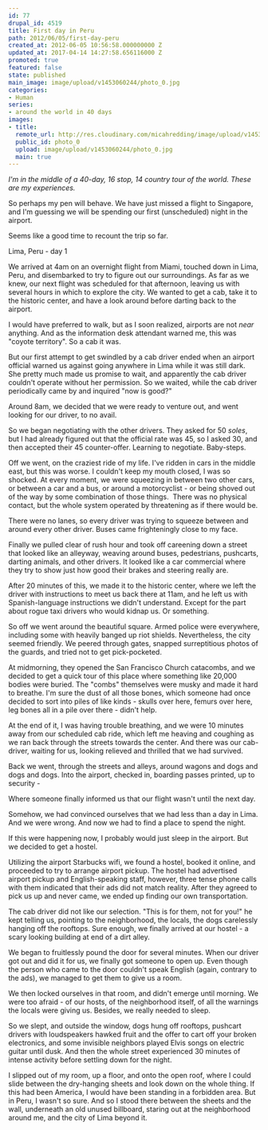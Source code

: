```yaml
---
id: 77
drupal_id: 4519
title: First day in Peru
path: 2012/06/05/first-day-peru
created_at: 2012-06-05 10:56:58.000000000 Z
updated_at: 2017-04-14 14:27:58.656116000 Z
promoted: true
featured: false
state: published
main_image: image/upload/v1453060244/photo_0.jpg
categories:
- Human
series:
- around the world in 40 days
images:
- title: 
  remote_url: http://res.cloudinary.com/micahredding/image/upload/v1453060244/photo_0.jpg
  public_id: photo_0
  upload: image/upload/v1453060244/photo_0.jpg
  main: true
---
```

*I'm in the middle of a 40-day, 16 stop, 14 country tour of the world. These are my experiences.*

So perhaps my pen will behave. We have just missed a flight to Singapore, and I'm guessing we will be spending our first (unscheduled) night in the airport. 

Seems like a good time to recount the trip so far. 

Lima, Peru - day 1

We arrived at 4am on an overnight flight from Miami, touched down in Lima, Peru, and disembarked to try to figure out our surroundings. As far as we knew, our next flight was scheduled for that afternoon, leaving us with several hours in which to explore the city. We wanted to get a cab, take it to the historic center, and have a look around before darting back to the airport. 

I would have preferred to walk, but as I soon realized, airports are not *near* anything. And as the information desk attendant warned me, this was "coyote territory". So a cab it was. 

But our first attempt to get swindled by a cab driver ended when an airport official warned us against going anywhere in Lima while it was still dark. She pretty much made us promise to wait, and apparently the cab driver couldn't operate without her permission. So we waited, while the cab driver periodically came by and inquired "now is good?"

Around 8am, we decided that we were ready to venture out, and went looking for our driver, to no avail. 

So we began negotiating with the other drivers. They asked for 50 *soles*, but I had already figured out that the official rate was 45, so I asked 30, and then accepted their 45 counter-offer. Learning to negotiate. Baby-steps. 

Off we went, on the craziest ride of my life. I've ridden in cars in the middle east, but this was worse. I couldn't keep my mouth closed, I was so shocked. At every moment, we were squeezing in between two other cars, or between a car and a bus, or around a motorcyclist - or being shoved out of the way by some combination of those things.  There was no physical contact, but the whole system operated by threatening as if there would be.

There were no lanes, so every driver was trying to squeeze between and around every other driver. Buses came frighteningly close to my face. 

Finally we pulled clear of rush hour and took off careening down a street that looked like an alleyway, weaving around buses, pedestrians, pushcarts, darting animals, and other drivers. It looked like a car commercial where they try to show just how good their brakes and steering really are. 

After 20 minutes of this, we made it to the historic center, where we left the driver with instructions to meet us back there at 11am, and he left us with Spanish-language instructions we didn't understand. Except for the part about rogue taxi drivers who would kidnap us. Or something. 

So off we went around the beautiful square. Armed police were everywhere, including some with heavily banged up riot shields. Nevertheless, the city seemed friendly. We peered through gates, snapped surreptitious photos of the guards, and tried not to get pick-pocketed. 

At midmorning, they opened the San Francisco Church catacombs, and we decided to get a quick tour of this place where something like 20,000 bodies were buried. The "combs" themselves were musky and made it hard to breathe. I'm sure the dust of all those bones, which someone had once decided to sort into piles of like kinds - skulls over here, femurs over here, leg bones all in a pile over there - didn't help. 

At the end of it, I was having trouble breathing, and we were 10 minutes away from our scheduled cab ride, which left me heaving and coughing as we ran back through the streets towards the center. And there was our cab-driver, waiting for us, looking relieved and thrilled that we had survived. 

Back we went, through the streets and alleys, around wagons and dogs and dogs and dogs. Into the airport, checked in, boarding passes printed, up to security -

Where someone finally informed us that our flight wasn't until the next day. 

Somehow, we had convinced ourselves that we had less than a day in Lima. And we were wrong. And now we had to find a place to spend the night. 

If this were happening now, I probably would just sleep in the airport. But we decided to get a hostel. 

Utilizing the airport Starbucks wifi, we found a hostel, booked it online, and proceeded to try to arrange airport pickup. The hostel had advertised airport pickup and English-speaking staff, however, three tense phone calls with them indicated that their ads did not match reality. After they agreed to pick us up and never came, we ended up finding our own transportation.  

The cab driver did not like our selection. "This is for them, not for you!" he kept telling us, pointing to the neighborhood, the locals, the dogs carelessly hanging off the rooftops. Sure enough, we finally arrived at our hostel - a scary looking building at end of a dirt alley. 

We began to fruitlessly pound the door for several minutes. When our driver got out and did it for us, we finally got someone to open up. Even though the person who came to the door couldn't speak English (again, contrary to the ads), we managed to get them to give us a room. 

We then locked ourselves in that room, and didn't emerge until morning. We were too afraid - of our hosts, of the neighborhood itself, of all the warnings the locals were giving us. Besides, we really needed to sleep. 

So we slept, and outside the window, dogs hung off rooftops, pushcart drivers with loudspeakers hawked fruit and the offer to cart off your broken electronics, and some invisible neighbors played Elvis songs on electric guitar until dusk. And then the whole street experienced 30 minutes of intense activity before settling down for the night. 

I slipped out of my room, up a floor, and onto the open roof, where I could slide between the dry-hanging sheets and look down on the whole thing. If this had been America, I would have been standing in a forbidden area. But in Peru, I wasn't so sure. And so I stood there between the sheets and the wall, underneath an old unused billboard, staring out at the neighborhood around me, and the city of Lima beyond it. 
